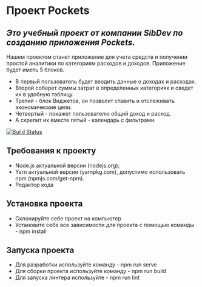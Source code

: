 # Проект Pockets
## _Это учебный проект от компании SibDev по созданию приложения Pockets._

Нашем проектом станет приложение для учета средств и получении простой аналитики по категориям расходов и доходов. 
Приложение будет иметь 5 блоков.

- В первый пользователь будет вводить данные о доходах и расходах.
- Второй соберет суммы затрат в определенных категориях и сведет их в удобную таблицу. 
- Третий - блок Виджетов, он позволит ставить и отслеживать экономические цели.
- Четвертый - покажет пользователю общий доход и расход.
- А скрепит их вместе пятый - календарь с фильтрами.

[![Build Status](https://travis-ci.org/joemccann/dillinger.svg?branch=master)](https://travis-ci.org/joemccann/dillinger)

## Требования к проекту
- Node.js актуальной версии (nodejs.org);
- Yarn актуальной версии (yarnpkg.com), допустимо использовать npm (npmjs.com/get-npm).
- Редактор кода

## Установка проекта
- Склонируйте себе проект на компьютер
- Установите себе все зависимости для проекта с помощью команды - npm install

## Запуска проекта
- Для разработки используйте команду - npm run serve
- Для сборки проекта используйте команду - npm run build
- Для запуска линтера используйте - npm run lint
